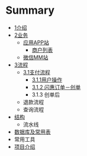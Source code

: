 # Summary

* [1介绍](README.md)
* [2业务](yewu.md)
   * [应用APP站](application.md)
       * [商户列表](shanghu_lie_biao_md.md)
   * [微信MM站](wei_xin_mm_zhan.md)
* [3流程](process.md)
   * [3.1支付流程](zhi_fu_liu_cheng.md)
       * [3.1.1用户操作](311yong_hu_cao_zuo.md)
       * [3.1.2 闪惠订单－创单](312_shan_hui_ding_dan_ff0d_chuang_dan.md)
       * 3.1.3 创单后
   * 退款流程
   * 查询流程
* [结构](structure.md)
   * 流水线
* [数据库及常用表](shu_ju_ku_ji_chang_yong_biao.md)
* 常用工具
* [项目介绍](xiang_mu_jie_shao.md)

